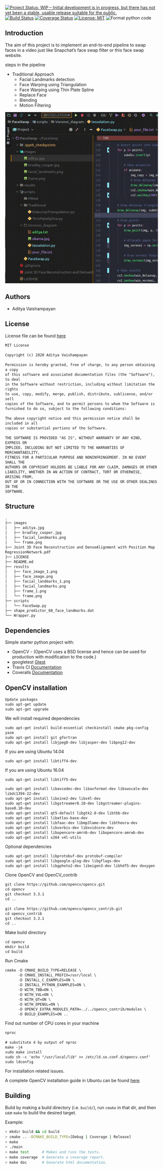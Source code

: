 [![Project Status: WIP – Initial development is in progress, but there has not yet been a stable, usable release suitable for the public.](https://www.repostatus.org/badges/latest/wip.svg)](https://www.repostatus.org/#wip)
[![Build Status](https://travis-ci.org/adityavaishampayan/SFM_python.svg?branch=master)](https://github.com/adityavaishampayan/SFM_python)
[![Coverage Status](https://coveralls.io/repos/github/adityavaishampayan/SFM_cpp/badge.svg?branch=master)](https://coveralls.io/github/adityavaishampayan/SFM_cpp?branch=master)
[![License: MIT](https://img.shields.io/badge/License-MIT-yellow.svg)](https://opensource.org/licenses/MIT)
![Format python code](https://github.com/adityavaishampayan/SFM_python/workflows/Format%20python%20code/badge.svg)
## Introduction

The aim of this project is to implement an end-to-end pipeline to swap faces in a video just like Snapchat’s face swap filter or this face swap website.

steps in the pipeline

- Traditional Approach
    - Facial Landmarks detection
    - Face Warping using Triangulation
    - Face Warping using Thin Plate Spline
    - Replace Face
    - Blending
    - Motion Filtering

![Dealunay Traingulation](results/delaunay_triangulation.gif)

## Authors
 - Aditya Vaishampayan

## License
License file can be found [here](https://github.com/adityavaishampayan/SFM_cpp/blob/master/LICENSE)

```
MIT License

Copyright (c) 2020 Aditya Vaishampayan

Permission is hereby granted, free of charge, to any person obtaining a copy
of this software and associated documentation files (the "Software"), to deal
in the Software without restriction, including without limitation the rights
to use, copy, modify, merge, publish, distribute, sublicense, and/or sell
copies of the Software, and to permit persons to whom the Software is
furnished to do so, subject to the following conditions:

The above copyright notice and this permission notice shall be included in all
copies or substantial portions of the Software.

THE SOFTWARE IS PROVIDED "AS IS", WITHOUT WARRANTY OF ANY KIND, EXPRESS OR
IMPLIED, INCLUDING BUT NOT LIMITED TO THE WARRANTIES OF MERCHANTABILITY,
FITNESS FOR A PARTICULAR PURPOSE AND NONINFRINGEMENT. IN NO EVENT SHALL THE
AUTHORS OR COPYRIGHT HOLDERS BE LIABLE FOR ANY CLAIM, DAMAGES OR OTHER
LIABILITY, WHETHER IN AN ACTION OF CONTRACT, TORT OR OTHERWISE, ARISING FROM,
OUT OF OR IN CONNECTION WITH THE SOFTWARE OR THE USE OR OTHER DEALINGS IN THE
SOFTWARE.
```

## Structure
``` text
.
├── images
│   ├── aditya.jpg
│   ├── bradley_cooper.jpg
│   ├── facial_landmarks.png
│   └── frame.png
├── Joint 3D Face Reconstruction and DenseAlignment with Position Map RegressionNetwork.pdf
├── LICENSE
├── README.md
├── results
│   ├── face_image_1.png
│   ├── face_image.png
│   ├── facial_landmarks_1.png
│   ├── facial_landmarks.png
│   ├── frame_1.png
│   └── frame.png
├── scripts
│   └── FaceSwap.py
├── shape_predictor_68_face_landmarks.dat
└── Wrapper.py
```

## Dependencies
Simple starter python project with:

- OpenCV - (OpenCV uses a BSD license and hence can be used for production with modification to the code.)
- googletest [Gtest](http://wiki.ros.org/gtest)
- Travis CI [Documentation](https://docs.travis-ci.com/user/for-beginners/)
- Coveralls [Documentation](https://docs.coveralls.io/about-coveralls)

## OpenCV installation
```
Update packages
sudo apt-get update
sudo apt-get upgrade
```
We will install required dependencies
```
sudo apt-get install build-essential checkinstall cmake pkg-config yasm
sudo apt-get install git gfortran
sudo apt-get install libjpeg8-dev libjasper-dev libpng12-dev
 ```
If you are using Ubuntu 14.04
```
sudo apt-get install libtiff4-dev
```
If you are using Ubuntu 16.04
```
sudo apt-get install libtiff5-dev
```

```
sudo apt-get install libavcodec-dev libavformat-dev libswscale-dev libdc1394-22-dev
sudo apt-get install libxine2-dev libv4l-dev
sudo apt-get install libgstreamer0.10-dev libgstreamer-plugins-base0.10-dev
sudo apt-get install qt5-default libgtk2.0-dev libtbb-dev
sudo apt-get install libatlas-base-dev
sudo apt-get install libfaac-dev libmp3lame-dev libtheora-dev
sudo apt-get install libvorbis-dev libxvidcore-dev
sudo apt-get install libopencore-amrnb-dev libopencore-amrwb-dev
sudo apt-get install x264 v4l-utils
 ```
Optional dependencies
```
sudo apt-get install libprotobuf-dev protobuf-compiler
sudo apt-get install libgoogle-glog-dev libgflags-dev
sudo apt-get install libgphoto2-dev libeigen3-dev libhdf5-dev doxygen
```
Clone OpenCV and OpenCV_contrib
```
git clone https://github.com/opencv/opencv.git
cd opencv
git checkout 3.3.1
cd ..

git clone https://github.com/opencv/opencv_contrib.git
cd opencv_contrib
git checkout 3.3.1
cd ..
```
Make build directory
```
cd opencv
mkdir build
cd build
```
Run Cmake
```
cmake -D CMAKE_BUILD_TYPE=RELEASE \
      -D CMAKE_INSTALL_PREFIX=/usr/local \
      -D INSTALL_C_EXAMPLES=ON \
      -D INSTALL_PYTHON_EXAMPLES=ON \
      -D WITH_TBB=ON \
      -D WITH_V4L=ON \
      -D WITH_QT=ON \
      -D WITH_OPENGL=ON \
      -D OPENCV_EXTRA_MODULES_PATH=../../opencv_contrib/modules \
      -D BUILD_EXAMPLES=ON ..
```
Find out number of CPU cores in your machine
```
nproc

# substitute 4 by output of nproc
make -j4
sudo make install
sudo sh -c 'echo "/usr/local/lib" >> /etc/ld.so.conf.d/opencv.conf'
sudo ldconfig
```
For installation related issues.

A complete OpenCV installation guide in Ubuntu can be found [here](http://www.codebind.com/cpp-tutorial/install-opencv-ubuntu-cpp/).

## Building

Build by making a build directory (i.e. `build/`), run `cmake` in that dir, and then use `make` to build the desired target.

Example:

``` bash
> mkdir build && cd build
> cmake .. -DCMAKE_BUILD_TYPE=[Debug | Coverage | Release]
> make
> ./main
> make test      # Makes and runs the tests.
> make coverage  # Generate a coverage report.
> make doc       # Generate html documentation.
```

